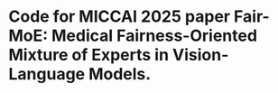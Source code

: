 # Code for MICCAI 2025 paper Fair-MoE: Medical Fairness-Oriented Mixture of Experts in Vision-Language Models.

